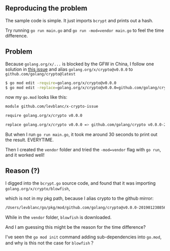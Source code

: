 ## Reproducing the problem

The sample code is simple. It just imports `bcrypt` and prints out a hash.

Try running `go run main.go` and `go run -mod=vendor main.go` to feel the time difference.

## Problem

Because `golang.org/x/...` is blocked by the GFW in China, I follow one solution in [this issue](https://github.com/golang/go/issues/28652#issuecomment-443745942) and alias `golang.org/x/crypto@v0.0.0` to `github.com/golang/crypto@latest` 

```bash
$ go mod edit -require=golang.org/x/crypto@v0.0.0
$ go mod edit -replace=golang.org/x/crypto@v0.0.0=github.com/golang/crypto@latest
```

now my `go.mod` looks like this:

```bash
module github.com/levblanc/x-crypto-issue

require golang.org/x/crypto v0.0.0

replace golang.org/x/crypto v0.0.0 => github.com/golang/crypto v0.0.0-20190123085648-057139ce5d2b
```

But when I run `go run main.go`, it took me around 30 seconds to print out the result. EVERYTIME.

Then I created the `vendor` folder and tried the `-mod=vendor` flag with `go run`, and it worked well!

## Reason (?)

I digged into the `bcrypt.go` source code, and found that it was importing `golang.org/x/crypto/blowfish`,

which is not in my pkg path, because I alias crypto to the github mirror:

```bash
/Users/levblanc/go/pkg/mod/github.com/golang/crypto@v0.0.0-20190123085648-057139ce5d2b
```

While in the `vendor` folder, `blowfish` is downloaded.

And I am guessing this might be the reason for the time difference?

I've seen the `go mod init` command adding sub-dependencies into `go.mod`, and why is this not the case for `blowfish`？